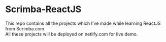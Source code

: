 # Scrimba-ReactJS

This repo contains all the projects which I've made while learning ReactJS from Scrimba.com<br>
All these projects will be deployed on netlify.com for live demo. 
